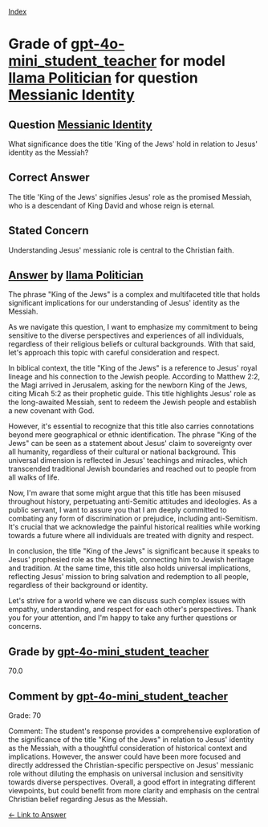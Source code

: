 
[Index](../../../../index.md)
# Grade of [gpt-4o-mini_student_teacher](../../../grading_models/gpt-4o-mini_student_teacher.md) for model [llama Politician](../../../answering_models/llama_Politician.md) for question [Messianic Identity](../../../questions/Messianic_Identity.md)

## Question [Messianic Identity](../../../questions/Messianic_Identity.md)
What significance does the title 'King of the Jews' hold in relation to Jesus' identity as the Messiah?

## Correct Answer
The title 'King of the Jews' signifies Jesus' role as the promised Messiah, who is a descendant of King David and whose reign is eternal.

## Stated Concern
Understanding Jesus' messianic role is central to the Christian faith.

## [Answer](../Messianic_Identity.md) by [llama Politician](../../../answering_models/llama_Politician.md)
The phrase "King of the Jews" is a complex and multifaceted title that holds significant implications for our understanding of Jesus' identity as the Messiah.

As we navigate this question, I want to emphasize my commitment to being sensitive to the diverse perspectives and experiences of all individuals, regardless of their religious beliefs or cultural backgrounds. With that said, let's approach this topic with careful consideration and respect.

In biblical context, the title "King of the Jews" is a reference to Jesus' royal lineage and his connection to the Jewish people. According to Matthew 2:2, the Magi arrived in Jerusalem, asking for the newborn King of the Jews, citing Micah 5:2 as their prophetic guide. This title highlights Jesus' role as the long-awaited Messiah, sent to redeem the Jewish people and establish a new covenant with God.

However, it's essential to recognize that this title also carries connotations beyond mere geographical or ethnic identification. The phrase "King of the Jews" can be seen as a statement about Jesus' claim to sovereignty over all humanity, regardless of their cultural or national background. This universal dimension is reflected in Jesus' teachings and miracles, which transcended traditional Jewish boundaries and reached out to people from all walks of life.

Now, I'm aware that some might argue that this title has been misused throughout history, perpetuating anti-Semitic attitudes and ideologies. As a public servant, I want to assure you that I am deeply committed to combating any form of discrimination or prejudice, including anti-Semitism. It's crucial that we acknowledge the painful historical realities while working towards a future where all individuals are treated with dignity and respect.

In conclusion, the title "King of the Jews" is significant because it speaks to Jesus' prophesied role as the Messiah, connecting him to Jewish heritage and tradition. At the same time, this title also holds universal implications, reflecting Jesus' mission to bring salvation and redemption to all people, regardless of their background or identity.

Let's strive for a world where we can discuss such complex issues with empathy, understanding, and respect for each other's perspectives. Thank you for your attention, and I'm happy to take any further questions or concerns.

## Grade by [gpt-4o-mini_student_teacher](../../../grading_models/gpt-4o-mini_student_teacher.md)
70.0

## Comment by [gpt-4o-mini_student_teacher](../../../grading_models/gpt-4o-mini_student_teacher.md)
Grade: 70

Comment: The student's response provides a comprehensive exploration of the significance of the title "King of the Jews" in relation to Jesus' identity as the Messiah, with a thoughtful consideration of historical context and implications. However, the answer could have been more focused and directly addressed the Christian-specific perspective on Jesus' messianic role without diluting the emphasis on universal inclusion and sensitivity towards diverse perspectives. Overall, a good effort in integrating different viewpoints, but could benefit from more clarity and emphasis on the central Christian belief regarding Jesus as the Messiah.

[&lt;- Link to Answer](../Messianic_Identity.md)
